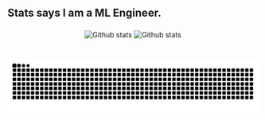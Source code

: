 <h2 align="left">Stats says I am a ML Engineer.</h2>

###

<div align="center">
  <img src="https://github-readme-stats.vercel.app/api?username=RbMo7&theme=tokyonight&show_icons=true&hide_border=false&count_private=true" alt="Github stats"/>
  <img src="https://github-readme-stats.vercel.app/api/top-langs/?username=RbMo7&theme=tokyonight&show_icons=true&hide_border=false&layout=compact" alt="Github stats"/>
</div>
 
###

<br clear="both">

<img src="https://raw.githubusercontent.com/RbMo7/RbMo7/output/snake.svg" alt="Snake animation" />

###
